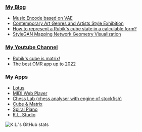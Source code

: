 <!--
**k-l-lambda/k-l-lambda** is a ✨ _special_ ✨ repository because its `README.md` (this file) appears on your GitHub profile.

Here are some ideas to get you started:

- 🔭 I’m currently working on ...
- 🌱 I’m currently learning ...
- 👯 I’m looking to collaborate on ...
- 🤔 I’m looking for help with ...
- 💬 Ask me about ...
- 📫 How to reach me: ...
- 😄 Pronouns: ...
- ⚡ Fun fact: ...
-->

### [My Blog](https://k-l-lambda.github.io/)

* [Music Encode based on VAE](https://k-l-lambda.github.io/2023/11/29/vae-based-music-encoder/)
* [Contemporary Art Genres and Artists Style Exhibition](https://k-l-lambda.github.io/2023/05/28/ai-art-styles/)
* [How to represent a Rubik's cube state in a calculable form?](https://k-l-lambda.github.io/2020/12/14/rubik-cube-notation/)
* [StyleGAN Mapping Network Geometry Visualization](https://k-l-lambda.github.io/2020/02/10/stylegan-mapping/)

### [My Youtube Channel](https://www.youtube.com/@k.l.6905)

* [Rubik's cube is matrix!](https://www.youtube.com/watch?v=vfSx63VBGxc)
* [The best OMR app up to 2022](https://www.youtube.com/watch?v=06-q7S4Giuo&t=14s)

### My Apps

* [Lotus](https://huggingface.co/spaces/k-l-lambda/lotus)
* [MIDI Web Player](https://k-l-lambda.github.io/klstudio/#/midi-player)
* [Chess Lab (chess analyser with engine of stockfish)](https://k-l-lambda.github.io/klstudio/#/chess-lab)
* [Cube & Matrix](https://k-l-lambda.github.io/klstudio/#/documents/dynamic-labeled-cube3)
* [Spiral Piano](https://k-l-lambda.github.io/klstudio/#/spiral-piano)
* [K.L. Studio](https://k-l-lambda.github.io)

![K.L.'s GitHub stats](https://github-readme-stats.vercel.app/api?username=k-l-lambda&rank_icon=github&show_icons=true&hide_title=true)
